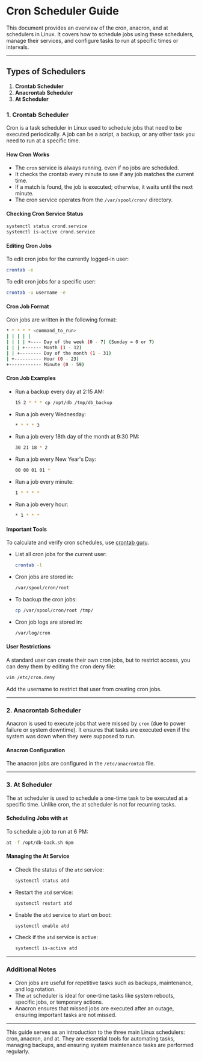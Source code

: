 # Cron Scheduler Guide

This document provides an overview of the cron, anacron, and at schedulers in Linux. It covers how to schedule jobs using these schedulers, manage their services, and configure tasks to run at specific times or intervals.

---

## Types of Schedulers

1. **Crontab Scheduler**  
2. **Anacrontab Scheduler**  
3. **At Scheduler**  

### 1. Crontab Scheduler

Cron is a task scheduler in Linux used to schedule jobs that need to be executed periodically. A job can be a script, a backup, or any other task you need to run at a specific time.

#### How Cron Works

- The `cron` service is always running, even if no jobs are scheduled.
- It checks the crontab every minute to see if any job matches the current time.
- If a match is found, the job is executed; otherwise, it waits until the next minute.
- The cron service operates from the `/var/spool/cron/` directory.

#### Checking Cron Service Status

```bash
systemctl status crond.service
systemctl is-active crond.service
```

#### Editing Cron Jobs

To edit cron jobs for the currently logged-in user:

```bash
crontab -e
```

To edit cron jobs for a specific user:

```bash
crontab -u username -e
```

#### Cron Job Format

Cron jobs are written in the following format:

```bash
* * * * * <command_to_run>
| | | | |
| | | | +---- Day of the week (0 - 7) (Sunday = 0 or 7)
| | | +------ Month (1 - 12)
| | +-------- Day of the month (1 - 31)
| +---------- Hour (0 - 23)
+------------ Minute (0 - 59)
```

#### Cron Job Examples

- Run a backup every day at 2:15 AM:

  ```bash
  15 2 * * * cp /opt/db /tmp/db_backup
  ```

- Run a job every Wednesday:

  ```bash
  * * * * 3
  ```

- Run a job every 18th day of the month at 9:30 PM:

  ```bash
  30 21 18 * 2
  ```

- Run a job every New Year's Day:

  ```bash
  00 00 01 01 *
  ```

- Run a job every minute:

  ```bash
  1 * * * *
  ```

- Run a job every hour:

  ```bash
  * 1 * * *
  ```

#### Important Tools

To calculate and verify cron schedules, use [crontab guru](https://crontab.guru/).

- List all cron jobs for the current user:

  ```bash
  crontab -l
  ```

- Cron jobs are stored in:

  ```bash
  /var/spool/cron/root
  ```

- To backup the cron jobs:

  ```bash
  cp /var/spool/cron/root /tmp/
  ```

- Cron job logs are stored in:

  ```bash
  /var/log/cron
  ```

#### User Restrictions

A standard user can create their own cron jobs, but to restrict access, you can deny them by editing the cron deny file:

```bash
vim /etc/cron.deny
```

Add the username to restrict that user from creating cron jobs.

---

### 2. Anacrontab Scheduler

Anacron is used to execute jobs that were missed by `cron` (due to power failure or system downtime). It ensures that tasks are executed even if the system was down when they were supposed to run.

#### Anacron Configuration

The anacron jobs are configured in the `/etc/anacrontab` file.

---

### 3. At Scheduler

The `at` scheduler is used to schedule a one-time task to be executed at a specific time. Unlike cron, the at scheduler is not for recurring tasks.

#### Scheduling Jobs with `at`

To schedule a job to run at 6 PM:

```bash
at -f /opt/db-back.sh 6pm
```

#### Managing the At Service

- Check the status of the `atd` service:

  ```bash
  systemctl status atd
  ```

- Restart the `atd` service:

  ```bash
  systemctl restart atd
  ```

- Enable the `atd` service to start on boot:

  ```bash
  systemctl enable atd
  ```

- Check if the `atd` service is active:

  ```bash
  systemctl is-active atd
  ```

---

### Additional Notes

- Cron jobs are useful for repetitive tasks such as backups, maintenance, and log rotation.
- The `at` scheduler is ideal for one-time tasks like system reboots, specific jobs, or temporary actions.
- Anacron ensures that missed jobs are executed after an outage, ensuring important tasks are not missed.

---

This guide serves as an introduction to the three main Linux schedulers: cron, anacron, and at. They are essential tools for automating tasks, managing backups, and ensuring system maintenance tasks are performed regularly.
